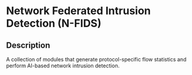 # Network Federated Intrusion Detection (N-FIDS)

## Description
A collection of modules that generate protocol-specific flow statistics and perform AI-based network intrusion detection.

##
